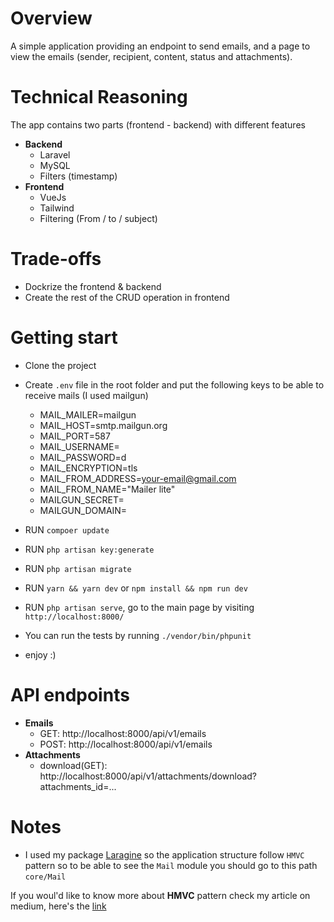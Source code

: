 # Overview
A simple application providing an endpoint to send emails, and a page to view the emails (sender, recipient, content, status and attachments).

# Technical Reasoning
The app contains two parts (frontend - backend) with different features
- **Backend**
    - Laravel
    - MySQL
    - Filters (timestamp)
- **Frontend**
    - VueJs
    - Tailwind
    - Filtering (From / to / subject)


# Trade-offs
- Dockrize the frontend & backend
- Create the rest of the CRUD operation in frontend


# Getting start
- Clone the project
- Create `.env` file in the root folder and put the following keys to be able to receive mails (I used mailgun)
  - MAIL_MAILER=mailgun
  - MAIL_HOST=smtp.mailgun.org
  - MAIL_PORT=587
  - MAIL_USERNAME=
  - MAIL_PASSWORD=d
  - MAIL_ENCRYPTION=tls
  - MAIL_FROM_ADDRESS=your-email@gmail.com
  - MAIL_FROM_NAME="Mailer lite"
  - MAILGUN_SECRET=
  - MAILGUN_DOMAIN=
    
- RUN `compoer update`
- RUN `php artisan key:generate`
- RUN `php artisan migrate`
- RUN `yarn && yarn dev` or `npm install && npm run dev`
- RUN `php artisan serve`, go to the main page by visiting `http://localhost:8000/`
- You can run the tests by running `./vendor/bin/phpunit` 
- enjoy :)

# API endpoints
- **Emails**
    - GET: http://localhost:8000/api/v1/emails
    - POST: http://localhost:8000/api/v1/emails
- **Attachments**
    - download(GET): http://localhost:8000/api/v1/attachments/download?attachments_id=...

# Notes
- I used my package [Laragine](https://github.com/yepwoo/laragine) so the application structure follow `HMVC` pattern so to be able to see the `Mail` module you should go to 
this path `core/Mail`

If you woul'd like to know more about **HMVC** pattern check my article on medium, here's the [link](https://abdlrahmansaber.medium.com/how-organize-big-projects-in-laravel-900a3749cfde)
